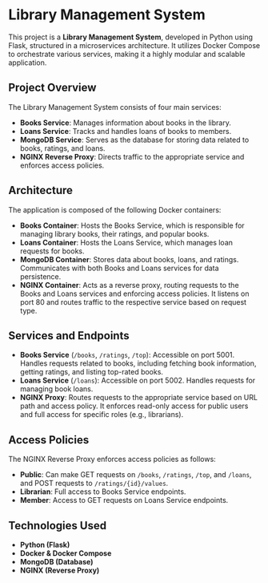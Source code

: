 # Library Management System

This project is a **Library Management System**, developed in Python using Flask, structured in a microservices architecture. It utilizes Docker Compose to orchestrate various services, making it a highly modular and scalable application.

## Project Overview

The Library Management System consists of four main services:

- **Books Service**: Manages information about books in the library.
- **Loans Service**: Tracks and handles loans of books to members.
- **MongoDB Service**: Serves as the database for storing data related to books, ratings, and loans.
- **NGINX Reverse Proxy**: Directs traffic to the appropriate service and enforces access policies.

## Architecture

The application is composed of the following Docker containers:

- **Books Container**: Hosts the Books Service, which is responsible for managing library books, their ratings, and popular books.
- **Loans Container**: Hosts the Loans Service, which manages loan requests for books.
- **MongoDB Container**: Stores data about books, loans, and ratings. Communicates with both Books and Loans services for data persistence.
- **NGINX Container**: Acts as a reverse proxy, routing requests to the Books and Loans services and enforcing access policies. It listens on port 80 and routes traffic to the respective service based on request type.



## Services and Endpoints

- **Books Service** (`/books`, `/ratings`, `/top`): Accessible on port 5001. Handles requests related to books, including fetching book information, getting ratings, and listing top-rated books.
- **Loans Service** (`/loans`): Accessible on port 5002. Handles requests for managing book loans.
- **NGINX Proxy**: Routes requests to the appropriate service based on URL path and access policy. It enforces read-only access for public users and full access for specific roles (e.g., librarians).

## Access Policies

The NGINX Reverse Proxy enforces access policies as follows:

- **Public**: Can make GET requests on `/books`, `/ratings`, `/top`, and `/loans`, and POST requests to `/ratings/{id}/values`.
- **Librarian**: Full access to Books Service endpoints.
- **Member**: Access to GET requests on Loans Service endpoints.

## Technologies Used

- **Python (Flask)**
- **Docker & Docker Compose**
- **MongoDB (Database)**
- **NGINX (Reverse Proxy)**



